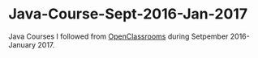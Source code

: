 # Java-Course-Sept-2016-Jan-2017

Java Courses I followed from [OpenClassrooms](https://openclassrooms.com) during Setpember 2016-January 2017.
